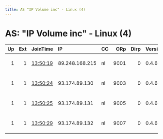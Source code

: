 ```yaml
---
title: AS "IP Volume inc" - Linux (4)
---
```


# AS: "IP Volume inc" - Linux (4)

|   Up |   Ext | JoinTime                                                                                              | IP             | CC   |   ORp |   Dirp | Version   | Contact                   | Nickname   |   eFamMembers |
|-----:|------:|:------------------------------------------------------------------------------------------------------|:---------------|:-----|------:|-------:|:----------|:--------------------------|:-----------|--------------:|
|    1 |     1 | [13:50:19](https://nusenu.github.io/OrNetStats/w/relay/9CD42CD6B94B7CEED2B915491EA6457ABD8E5675.html) | 89.248.168.215 | nl   |  9001 |      0 | 0.4.6.10  | abuse at yggdrasil dot ws | Hildisvini |             1 |
|    1 |     1 | [13:50:24](https://nusenu.github.io/OrNetStats/w/relay/0071933EB152FD69EE909A90B1084DFDE91FC988.html) | 93.174.89.130  | nl   |  9003 |      0 | 0.4.6.10  | abuse at yggdrasil dot ws | Heidrun    |             1 |
|    1 |     1 | [13:50:25](https://nusenu.github.io/OrNetStats/w/relay/C0DC5DC08B91A5A17BF530E33F02FF4236ADE001.html) | 93.174.89.131  | nl   |  9005 |      0 | 0.4.6.10  | abuse at yggdrasil dot ws | Gulltopp   |             1 |
|    1 |     1 | [13:50:29](https://nusenu.github.io/OrNetStats/w/relay/C58FA99811371C688012A5DE427685B62C778FE9.html) | 93.174.89.132  | nl   |  9007 |      0 | 0.4.6.10  | abuse at yggdrasil dot ws | Moona      |             1 |
